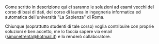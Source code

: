 Come scritto in descrizione qui ci saranno le soluzioni ad esami vecchi del corso di 
basi di dati, del corso di laurea in ingegneria informatica ed automatica
dell'università "La Sapienza" di Roma.

Chiunque (soprattutto studenti di tale corso) voglia contribuire con proprie soluzioni
è ben accetto, me lo faccia sapere via email (simonetrenta@hotmail.it) e lo renderò collaboratore. 

